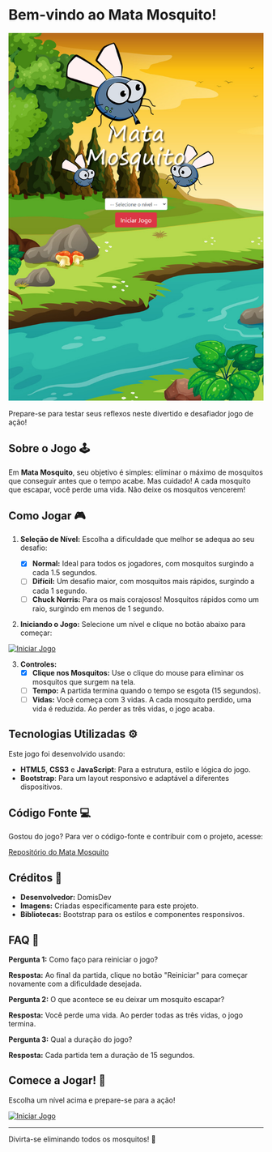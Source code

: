 # Bem-vindo ao Mata Mosquito! 

![Mata Mosquito](src/imagens/iPad-Air-5-820x1180.png)

Prepare-se para testar seus reflexos neste divertido e desafiador jogo de ação!

## Sobre o Jogo 🕹️

Em **Mata Mosquito**, seu objetivo é simples: eliminar o máximo de mosquitos que conseguir antes que o tempo acabe. Mas cuidado! A cada mosquito que escapar, você perde uma vida. Não deixe os mosquitos vencerem!

## Como Jogar 🎮

1. **Seleção de Nível:** Escolha a dificuldade que melhor se adequa ao seu desafio:

    - [x] **Normal:** Ideal para todos os jogadores, com mosquitos surgindo a cada 1.5 segundos.
    - [ ] **Difícil:** Um desafio maior, com mosquitos mais rápidos, surgindo a cada 1 segundo.
    - [ ] **Chuck Norris:** Para os mais corajosos! Mosquitos rápidos como um raio, surgindo em menos de 1 segundo.

2.  **Iniciando o Jogo:** Selecione um nível e clique no botão abaixo para começar:

<a href="https://domisnnet.github.io/app-mata-mosquito/app.html?normal">
  <img src="src/imagens/botão.webp" width="35px" height="35px" alt="Iniciar Jogo">
</a>

3. **Controles:**
    - [x] **Clique nos Mosquitos:**  Use o clique do mouse para eliminar os mosquitos que surgem na tela.
    - [ ] **Tempo:** A partida termina quando o tempo se esgota (15 segundos).
    - [ ] **Vidas:** Você começa com 3 vidas. A cada mosquito perdido, uma vida é reduzida. Ao perder as três vidas, o jogo acaba.

## Tecnologias Utilizadas ⚙️

Este jogo foi desenvolvido usando:

- **HTML5**, **CSS3** e **JavaScript**: Para a estrutura, estilo e lógica do jogo.
- **Bootstrap**: Para um layout responsivo e adaptável a diferentes dispositivos.

## Código Fonte 💻

Gostou do jogo? Para ver o código-fonte e contribuir com o projeto, acesse:

[Repositório do Mata Mosquito](https://domisnnet.github.io/app-mata-mosquito/)

## Créditos 📝

- **Desenvolvedor:** DomisDev
- **Imagens:** Criadas especificamente para este projeto.
- **Bibliotecas:** Bootstrap para os estilos e componentes responsivos.

## FAQ 🤔

**Pergunta 1:** Como faço para reiniciar o jogo?

   **Resposta:** Ao final da partida, clique no botão "Reiniciar" para começar novamente com a dificuldade desejada.

**Pergunta 2:** O que acontece se eu deixar um mosquito escapar?

   **Resposta:** Você perde uma vida. Ao perder todas as três vidas, o jogo termina.

**Pergunta 3:** Qual a duração do jogo?

   **Resposta:** Cada partida tem a duração de 15 segundos.

## Comece a Jogar! 🚀

Escolha um nível acima e prepare-se para a ação!

<a href="https://domisnnet.github.io/app-mata-mosquito/app.html?normal">
  <img src="src/imagens/botão.webp" width="35px" height="35px" alt="Iniciar Jogo">
</a>

---

Divirta-se eliminando todos os mosquitos! 🎉
